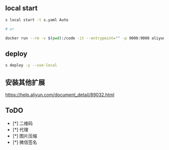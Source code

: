 ## local start
```sh
s local start -t s.yaml Auto

# or

docker run --rm -v $(pwd):/code -it --entrypoint="" -p 9000:9000 aliyunfc/runtime-custom bash
```

## deploy
```sh
s deploy -y --use-local
```

## 安装其他扩展
https://help.aliyun.com/document_detail/89032.html

## ToDO
- [*] 二维码
- [*] 代理
- [*] 图片压缩
- [*] 微信签名